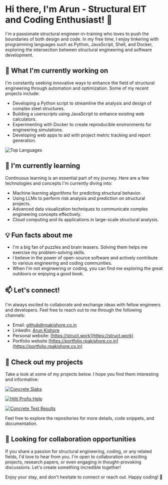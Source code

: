 # Hi there, I'm Arun - Structural EIT and Coding Enthusiast! 👋

I'm a passionate structural engineer-in-training who loves to push the boundaries of both design and code. In my free time, I enjoy tinkering with programming languages such as Python, JavaScript, Shell, and Docker, exploring the intersection between structural engineering and software development.

## 🔭 What I'm currently working on

I'm constantly seeking innovative ways to enhance the field of structural engineering through automation and optimization. Some of my recent projects include:

- Developing a Python script to streamline the analysis and design of complex steel structures.
- Building a userscripts using JavaScript to enhance existing web calculators.
- Experimenting with Docker to create reproducible environments for engineering simulations.
- Developing web apps to aid with project metric tracking and report generation.

![Top Languages](https://github-readme-stats.vercel.app/api/top-langs/?username=rpakishore&layout=compact&hide=css,html)

## 🌱 I'm currently learning

Continuous learning is an essential part of my journey. Here are a few technologies and concepts I'm currently diving into:

- Machine learning algorithms for predicting structural behavior.
- Using LLMs to perform risk analysis and prediction on structural projects.
- Advanced data visualization techniques to communicate complex engineering concepts effectively.
- Cloud computing and its applications in large-scale structural analysis.

## 💡 Fun facts about me

- I'm a big fan of puzzles and brain teasers. Solving them helps me exercise my problem-solving skills.
- I believe in the power of open-source software and actively contribute to various engineering and coding communities.
- When I'm not engineering or coding, you can find me exploring the great outdoors or enjoying a good book.

## 📫 Let's connect!

I'm always excited to collaborate and exchange ideas with fellow engineers and developers. Feel free to reach out to me through the following channels:

- Email: [github@rpakishore.co.in](mailto:github@rpakishore.co.in)
- LinkedIn: [Arun Kishore](https://www.linkedin.com/in/rpakishore)
- Personal website: [https://struct.work](https://struct.work)
- Portfolio website [https://portfolio.rpakishore.co.in](https://portfolio.rpakishore.co.in)

## 🚀 Check out my projects

Take a look at some of my projects below. I hope you find them interesting and informative:

[![Concrete Slabs](https://github-readme-stats.vercel.app/api/pin/?username=rpakishore&repo=Concrete_Slabs)](https://github.com/rpakishore/Concrete_Slabs)

[![Hilti Profis Help](https://github-readme-stats.vercel.app/api/pin/?username=rpakishore&repo=hilti-profis-help)](https://github.com/rpakishore/hilti-profis-help)

[![Concrete Test Results](https://github-readme-stats.vercel.app/api/pin/?username=rpakishore&repo=Concrete_Test_Results)](https://github.com/rpakishore/Concrete_Test_Results)

Feel free to explore the repositories for more details, code snippets, and documentation.

## 🎯 Looking for collaboration opportunities

If you share a passion for structural engineering, coding, or any related fields, I'd love to hear from you. I'm open to collaboration on exciting projects, research papers, or even engaging in thought-provoking discussions. Let's create something incredible together!

Enjoy your stay, and don't hesitate to connect or reach out. Happy coding! 🚀
